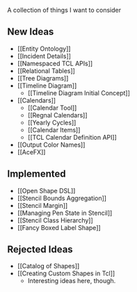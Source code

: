 A collection of things I want to consider

## New Ideas

- [[Entity Ontology]]
- [[Incident Details]]
- [[Namespaced TCL APIs]]
- [[Relational Tables]]
- [[Tree Diagrams]]
- [[Timeline Diagram]]
    - [[Timeline Diagram Initial Concept]]
- [[Calendars]]
    - [[Calendar Tool]]
    - [[Regnal Calendars]]
    - [[Yearly Cycles]]
    - [[Calendar Items]]
    - [[TCL Calendar Definition API]]
- [[Output Color Names]]
- [[AceFX]]

## Implemented

- [[Open Shape DSL]]
- [[Stencil Bounds Aggregation]]
- [[Stencil Margin]]
- [[Managing Pen State in Stencil]]
- [[Stencil Class Hierarchy]]
- [[Fancy Boxed Label Shape]]

## Rejected Ideas

- [[Catalog of Shapes]]
- [[Creating Custom Shapes in Tcl]]
    - Interesting ideas here, though.

